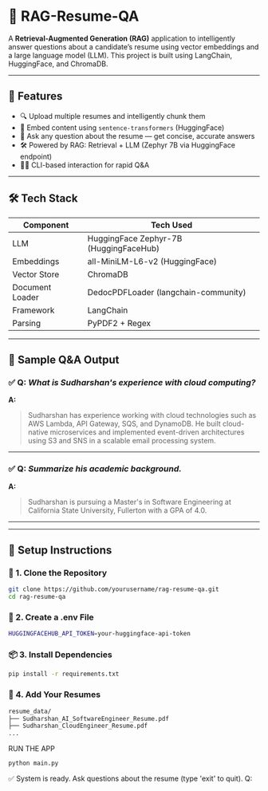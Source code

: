 # 🧠 RAG-Resume-QA

A **Retrieval-Augmented Generation (RAG)** application to intelligently answer questions about a candidate’s resume using vector embeddings and a large language model (LLM). This project is built using LangChain, HuggingFace, and ChromaDB.

---

## 📌 Features

- 🔍 Upload multiple resumes and intelligently chunk them
- 🧠 Embed content using `sentence-transformers` (HuggingFace)
- 💬 Ask any question about the resume — get concise, accurate answers
- 🛠️ Powered by RAG: Retrieval + LLM (Zephyr 7B via HuggingFace endpoint)
- 👨‍💻 CLI-based interaction for rapid Q&A

---

## 🛠️ Tech Stack

| Component      | Tech Used                            |
|----------------|--------------------------------------|
| LLM            | HuggingFace Zephyr-7B (HuggingFaceHub) |
| Embeddings     | all-MiniLM-L6-v2 (HuggingFace)       |
| Vector Store   | ChromaDB                             |
| Document Loader| DedocPDFLoader (langchain-community) |
| Framework      | LangChain                            |
| Parsing        | PyPDF2 + Regex                       |

---

## 🧪 Sample Q&A Output

### ✅ Q: *What is Sudharshan's experience with cloud computing?*

**A:**
> Sudharshan has experience working with cloud technologies such as AWS Lambda, API Gateway, SQS, and DynamoDB. He built cloud-native microservices and implemented event-driven architectures using S3 and SNS in a scalable email processing system.

---

### ✅ Q: *Summarize his academic background.*

**A:**
> Sudharshan is pursuing a Master's in Software Engineering at California State University, Fullerton with a GPA of 4.0.

---

---

## 🚀 Setup Instructions

### 🔧 1. Clone the Repository

```bash
git clone https://github.com/yourusername/rag-resume-qa.git
cd rag-resume-qa
```

### 🔐 2. Create a .env File
```bash
HUGGINGFACEHUB_API_TOKEN=your-huggingface-api-token
```

### 📦 3. Install Dependencies
```bash
pip install -r requirements.txt
```
### 📄 4. Add Your Resumes
```bash
resume_data/
├── Sudharshan_AI_SoftwareEngineer_Resume.pdf
├── Sudharshan_CloudEngineer_Resume.pdf
...
```
RUN THE APP
```bash
python main.py
```

✅ System is ready. Ask questions about the resume (type 'exit' to quit).
Q:
